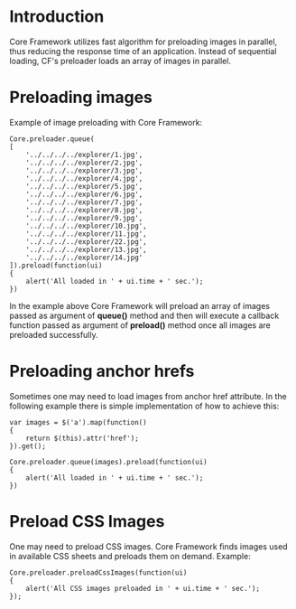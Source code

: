 # Introduction #

Core Framework utilizes fast algorithm for preloading images in parallel, thus reducing the response time of an application. Instead of sequential loading, CF's preloader loads an array of images in parallel.


# Preloading images #
Example of image preloading with Core Framework:
```
Core.preloader.queue(
[
	'../../../../explorer/1.jpg',
	'../../../../explorer/2.jpg',
	'../../../../explorer/3.jpg',
	'../../../../explorer/4.jpg',
	'../../../../explorer/5.jpg',
	'../../../../explorer/6.jpg',
	'../../../../explorer/7.jpg',
	'../../../../explorer/8.jpg',
	'../../../../explorer/9.jpg',
	'../../../../explorer/10.jpg',
	'../../../../explorer/11.jpg',
	'../../../../explorer/22.jpg',
	'../../../../explorer/13.jpg',
	'../../../../explorer/14.jpg'
]).preload(function(ui)
{
	alert('All loaded in ' + ui.time + ' sec.');
})
```

In the example above Core Framework will preload an array of images passed as argument of **queue()** method and then will execute a callback function passed as argument of **preload()** method once all images are preloaded successfully.

# Preloading anchor hrefs #
Sometimes one may need to load images from anchor href attribute. In the following example there is simple implementation of how to achieve this:
```
var images = $('a').map(function()
{
	return $(this).attr('href');
}).get();

Core.preloader.queue(images).preload(function(ui)
{
	alert('All loaded in ' + ui.time + ' sec.');
})
```
# Preload CSS Images #

One may need to preload CSS images. Core Framework finds images used in available CSS sheets and preloads them on demand. Example:
```
Core.preloader.preloadCssImages(function(ui)
{
	alert('All CSS images preloaded in ' + ui.time + ' sec.');
});
```